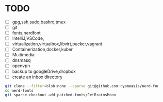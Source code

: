 TODO
=========
- [ ] gpg,ssh,sudo,bashrc,tmux
- [ ] git
- [ ] fonts,nerdfont
- [ ] IntelliJ,VSCode,
- [ ] virtualization,virtualbox,libvirt,packer,vagrant
- [ ] Containerization,docker,kuber
- [ ] Multimedia
- [ ] dnsmasq
- [ ] openvpn
- [ ] backup to googleDrive,dropbox
- [ ] create an inbox directory

```bash
git clone --filter=blob:none --sparse git@github.com:ryanoasis/nerd-fonts
cd nerd-fonts
git sparse-checkout add patched-fonts/JetBrainsMono
```